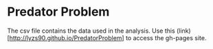 # Predator Problem
The csv file contains the data used in the analysis. 
Use this (link)[http://lyzs90.github.io/PredatorProblem] to access the gh-pages site.

